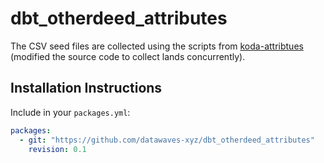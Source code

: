 # dbt_otherdeed_attributes

The CSV seed files are collected using the scripts from [koda-attribtues](https://github.com/seidmutant/koda-attributes) (modified the source code to collect lands concurrently).


## Installation Instructions

Include in your `packages.yml`:

```yml
packages:
  - git: "https://github.com/datawaves-xyz/dbt_otherdeed_attributes"
    revision: 0.1
```
